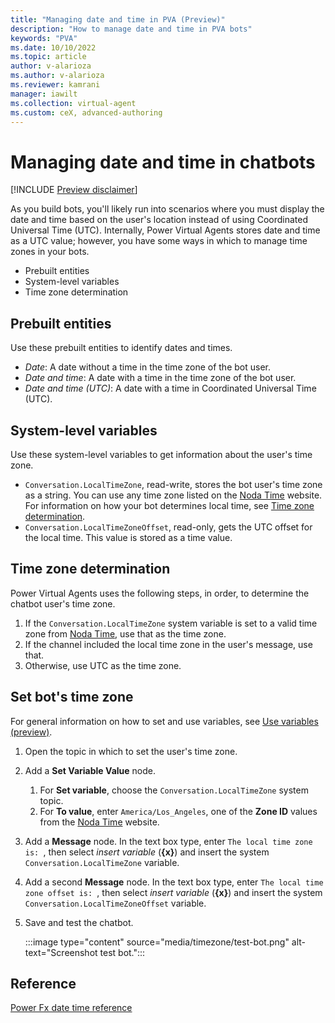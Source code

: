 ```yaml
---
title: "Managing date and time in PVA (Preview)"
description: "How to manage date and time in PVA bots"
keywords: "PVA"
ms.date: 10/10/2022
ms.topic: article
author: v-alarioza
ms.author: v-alarioza
ms.reviewer: kamrani
manager: iawilt
ms.collection: virtual-agent
ms.custom: ceX, advanced-authoring
---
```


# Managing date and time in chatbots

[!INCLUDE [Preview disclaimer](includes/public-preview-disclaimer.md)]

As you build bots, you'll likely run into scenarios where you must display the date and time based on the user's location instead of using Coordinated Universal Time (UTC). Internally, Power Virtual Agents stores date and time as a UTC value; however, you have some ways in which to manage time zones in your bots.

- Prebuilt entities
- System-level variables
- Time zone determination

## Prebuilt entities

Use these prebuilt entities to identify dates and times.

<!-- TODO check back, currently _Date and time_ is the only one enabled so far. -->

- _Date_: A date without a time in the time zone of the bot user.
- _Date and time_: A date with a time in the time zone of the bot user.
- _Date and time (UTC)_: A date with a time in Coordinated Universal Time (UTC).

## System-level variables

Use these system-level variables to get information about the user's time zone.

- `Conversation.LocalTimeZone`, read-write, stores the bot user's time zone as a string. You can use any time zone listed on the [Noda Time](https://nodatime.org/timezones) website. For information on how your bot determines local time, see [Time zone determination](#time-zone-determination).
- `Conversation.LocalTimeZoneOffset`, read-only, gets the UTC offset for the local time. This value is stored as a time value.

## Time zone determination

Power Virtual Agents uses the following steps, in order, to determine the chatbot user's time zone.

1. If the `Conversation.LocalTimeZone` system variable is set to a valid time zone from [Noda Time](https://nodatime.org/timezones), use that as the time zone.
1. If the channel included the local time zone in the user's message, use that.
1. Otherwise, use UTC as the time zone.

## Set bot's time zone

For general information on how to set and use variables, see [Use variables (preview)](authoring-variables.md).

1. Open the topic in which to set the user's time zone.
1. Add a **Set Variable Value** node.
    1. For **Set variable**, choose the `Conversation.LocalTimeZone` system topic.
    1. For **To value**, enter `America/Los_Angeles`, one of the **Zone ID** values from the [Noda Time](https://nodatime.org/timezones) website.
1. Add a **Message** node. In the text box type, enter `The local time zone is: `, then select _insert variable_ (**{x}**) and insert the system `Conversation.LocalTimeZone` variable.
1. Add a second **Message** node. In the text box type, enter `The local time zone offset is: `, then select _insert variable_ (**{x}**) and insert the system `Conversation.LocalTimeZoneOffset` variable.
1. Save and test the chatbot.

    :::image type="content" source="media/timezone/test-bot.png" alt-text="Screenshot test bot.":::

## Reference

[Power Fx date time reference](https://learn.microsoft.com/power-platform/power-fx/data-types#date-time-and-datetime)
